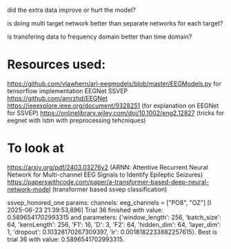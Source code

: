 did the extra data improve or hurt the model?

is doing multi target network better than separate networks for each target?

is transfering data to frequency domain better than time domain?


# Resources used:
https://github.com/vlawhern/arl-eegmodels/blob/master/EEGModels.py for tensorflow implementation EEGNet SSVEP
https://github.com/amrzhd/EEGNet
https://ieeexplore.ieee.org/document/9328251 (for explanation on EEGNet for SSVEP)
https://onlinelibrary.wiley.com/doi/10.1002/eng2.12827 (tricks for eegnet with lstm with preprocessing tehcniques)

# To look at
https://arxiv.org/pdf/2403.03276v2 (ARNN: Attentive Recurrent Neural Network for Multi-channel EEG Signals to Identify
Epileptic Seizures)
https://paperswithcode.com/paper/a-transformer-based-deep-neural-network-model (transformer based ssvep classification)


ssvep_honored_one params:
channels: eeg_channels = ["PO8", "OZ"]
[I 2025-06-23 21:39:53,896] Trial 36 finished with value: 0.5896541702993315 and parameters: {'window_length': 256, 'batch_size': 64, 'kernLength': 256, 'F1': 16, 'D': 3, 'F2': 64, 'hidden_dim': 64, 'layer_dim': 1, 'dropout': 0.10328170267309397, 'lr': 0.0018182233882257615}. Best is trial 36 with value: 0.5896541702993315.
